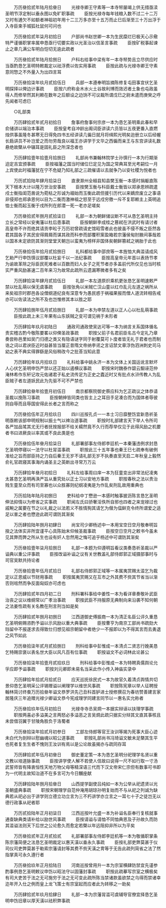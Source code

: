<!-- { "loadSidebar": true } -->
　　万历叄拾贰年陆月拾叄日 
　　光禄寺卿王守素等一本寺帑屡竭上供无措亟渎圣明节浮定制以垂永图以免旷职事疏 
　　臣按光禄寺每年钱粮入数不过二十二万又时有逋欠不如额者神祖初年用十二三万多亦至十五万而止巳后渐至三十万出浮于入寺臣束手城狐社鼠何可问也 

　　万历叄拾贰年柒月初拾日 
　　户部尚书赵世卿一本为生民糜烂巳极天心示儆特严谨循职掌率属申恳亟行切要实政以光圣治以信圣言事疏 
　　臣按矿税事起谏止之章几满公车明白恺切无逾此疏者 

　　万历叄拾贰年陆月拾捌日 
　　户科右给事中梁有年一本寺帑势且立尽供应时当亟酌恳乞圣明特敕裁定以祛浮费以佐实用事疏 
　　臣按此疏与光禄寺卿王守素意同惣之不外量入为出四言耳 

　　万历叄拾柒年玖月贰拾伍日 
　　兵部一本遵奉明旨摘陈修复屯田事宜伏乞圣明探择以俾边计事疏 
　　臣按六府称金木水火土谷故利博而效迟者土象也屯政虽得人而修举然其利赖在数年之后额设之边饷不可议裁所谓戊巳之尉未遣而庚癸之呼先闻者可虑巳 

　　○礼部类 

　　万历肆拾贰年贰月初拾日 
　　詹事府詹事何宗彦一本为恳乞圣明乘此春和早俞储讲以端治本事疏 
　　臣按皇考自冲龄出阁词臣讲读六员皆以五夜更番入直燃烛供事虽隆冬甚寒无日得免四书五经讲读几徧日就月将缉熙光明矣迨册立以后经幄长扃讲员不补岂爱之而勿劳哉良以福王亦讲学于文华之西徧而亲王与东宫讲读礼数悬绝故槩从中辍耳是固礼臣之所深念者也 

　　万历肆拾壹年拾壹月拾捌日 
　　礼部尚书兼翰林院学士孙慎行一本为行期渐迫定吉宜颁事疏 
　　臣按福藩之国当时储位巳定见为国之常典耳至光考嗣位一月上宾使此时福藩犹在宁不危疑乃知礼部之三疏催请以去就争乃以安社稷为悦者也 

　　万历贰拾陆年肆月拾柒日 
　　直隶滁州全椒县知县樊玉衡一本感时捐躯直陈天下根本大计以隆万世治安事疏 
　　臣按樊玉衡与科臣戴士衡皆以郑承恩辨疏遣戍士衡指闺范啚说为菀枯之形诚为祻始而玉衡此疏但援引历代以来嫡庶废立之事语非侵郑也郑承恩何以目为二衡而激神祖之怒至于远戍穷徼一斥不复耶赖主上英明追恤士衡而起玉衡于戌所列在郎潜一死一老亦足嗟矣 

　　万历叄拾贰年捌月贰拾柒日 
　　礼部一本为朝鲜储议断不可从恳乞圣明主持立长之常经以安夷藩以杜后患事疏 
　　臣按朝鲜李成桂之篡弒在洪武时有请讨者高皇帝不许而绝其请贡李昖于万历初曾疏请史馆昭雪者此也彼虽不侵不叛之臣然各君其国各子其民安得屑屑而谋其政而科参而部覆积案盈箱若宗藩侯甸肘腋间事哉若以国本未定欲防其渐则堂堂天朝岂以蛮夷为榜样非国体矣朝鲜篡弒之祸胎于此也 

　　万历叄拾伍年拾月贰拾捌日 
　　礼科都给事中邵庶等一本旌恤大典滥请成风乞勑严行申饬慎议部覆以杜妄千以一法纪事疏 
　　臣按高皇帝元年首以表扬节孝为谕故革除之际臣民死难者以百数而妇人女子之死节者亦多盖前代所仅见也当时核实严重风励甚速二百年来习为故常此疏所云遗漏寒微者多有之矣 

　　万历肆拾柒年肆月贰拾伍日 
　　礼部一本左道原炽乘机更张恳乞圣明速敕严禁以杜乱萌以保无虞事疏 
　　臣按张角以米贼亡汉山童以红巾乱元左道之祸所从来矣祖宗时郡邑各设僧纲道纪良有深意专为愚民惑于祸福果报而僧人道流转相告戒亦可以佐读法之所不及也岂惟修其本以胜之耶 

　　万历肆拾捌年伍月贰拾捌日 
　　礼部一本为申禁左道以正人心以杜乱萌事疏 
　　臣按此疏上未三年果有山东妖贼之变可谓见祸于未形者 

　　万历肆拾年玖月初陆日 
　　通政司通政使吴达可等一本为纳言关系国体循名责实稽古酌今敬陈要畧以仰俾圣政事疏 
　　职按父前子名君前臣名古今定礼乃章奏尝称邑里如吴门归德之类又有隐语谜字同于射覆莫可卜度者皆无礼于君者也而制诰之词以君谀臣近时益甚皆当厘正昔隋文帝纳李谔之言诏禁文章浮伪泗洲刺史司马幼之表不典实得罪繇是风俗稍改今之批荅当知此意 

　　万历肆拾年玖月拾玖日 
　　礼科给事中姚永济一本为文体上关国运讹言默坏人心伏乞圣明申饬严禁以还正始以遏横议事疏 
　　职按宋时魏泰作碧云騢诬范仲淹林希作东轩记攻元佑诸君子私史流传足为正史之蠹近时又有批点水浒传教人为乱臣贼子者左道妖民此为先驱不可不严禁也 

　　万历肆拾叄年拾壹月初伍日 
　　南京都察院御史蔡应科为乞正疏议之体恭请圣裁以挽陈习事疏 
　　臣按朝绅皆同类也皆主上之耳目手足凑合而为国体者辱彼则自辱而且辱国安得此长者之言而称之 

　　万历叄拾伍年正月拾玖日 
　　四川巡按孔贞一一本士习日靡整饬宜新恳祈圣明亟敕该部申明规制以振士气以禆治道事疏 
　　职按时礼部建言天下举人令所司各严加品骘其尤无行者抚按报部不给关繻然竟不久行而荐举仅见于此得风励之机要者书曰进厥良以率其或不良此类是也 

　　万历叄拾伍年叄月拾柒日 
　　礼部署部事左侍郎李廷机一本秦藩违例求封恳乞圣明停寝以一法守以杜冐滥事疏 
　　职按此三十五年事也秦王巳七疏奉有破例准给之旨而部臣持之力自后秦王无岁不请礼部无岁不执奏直至天启二年秋皇上毅然俞礼官疏寝其事海内诵圣主之英断出寻常万万云 

　　万历肆拾年叄月初拾日 
　　礼科左给事周曰庠一本为狂童变出非常法纪凌夷太甚恳乞圣明再涣严旨从重究处以正士习以安地方事疏 
　　职按春秋之法以贵治贱生童至众而有司至寡也以众胜寡则纪纲凌夷是为作乱矣刑乱故用重典也 

　　万历拾陆年陆月初捌日 
　　吏科给中丁懋逊一本感时触事披沥陈言恳乞圣明伸法抑情以为修省之实事疏 
　　职闻左氏曰骄奢淫佚所自邪也四者之来宠禄过也戚畹之属要在节之以礼裁之以法若义不胜情狥其请乞为僣为偪鲜克令终所谓爱之适足以害之者也懋逊此疏可谓防其渐矣 

　　万历肆拾陆年捌月初肆日 
　　尚宝司少卿杨述中一本用宝空日空月敬奉明旨揆之法体实非所宜谨平心具陈始末仰候圣裁事疏 
　　臣按空日空月之敕书今虽未见其弊而弊之所从生也设有奸人忽然用之悔可追乎杨述中可谓防其渐矣 

　　万历叄拾壹年柒月拾捌日 
　　礼部一本题为仰遵明旨看议类奏恳祈圣裁以严谥典以重公评事疏 
　　臣按改谥补谥之议有关世教盖礼部侍郎郭正域摄部事时与司官吴默共持论者 

　　万历叄拾壹年伍月贰拾日 
　　礼部右侍郎郭正域等一本属夷赏赐太滥乞为裁定以正恩威以节财用事疏 
　　职按属夷赏赐又在互市之外其费不赀其节省当以渐否则唁然而争反面匈奴亦可虑也 

　　万历肆拾贰年四月初二日 
　　刑科署科事给中姜性一本为看详章奏敬补武臣治丧之议以维纲常以广孝治事疏 
　　职按武臣不持服原无典制向来沿袭不知何朝之法姜性疏有关名教在刑言刑当如是矣 

　　万历肆拾贰年捌月初捌日 
　　江西道御史傅振商一本为清正名臣公评久重恳乞圣明俯赐咨酌予谥以示风励以重大典事疏 
　　臣按曹亨为南京工部尚书疏劾大珰留中不报遂求去得致仕归想见祖宗朝留中者绝少一不报即以为不得其言而去勇退之风节如此 

　　万历叄拾柒年贰月贰拾捌日 
　　刑科给事中彭惟成一本清贞二贤志行娩美恳乞特赐崇褒以表名世大臣以风凡百有位事疏 
　　职按谥文不必词林此论甚公 

　　万历叄拾柒年拾壹月贰拾玖日 
　　刑科给事中彭惟成一本为特聘真儒舆论允孚应即予谥事疏 
　　职按刘元卿即未易名当采此作小传入神庙实录中 

　　万历肆拾年拾贰月拾贰日 
　　应天巡抚徐民式一本为故官久着清贞舆情共切景仰恳乞圣明采公评锡赠谥以阐理学以维世风事疏 
　　职按陈宪章以举人征聘授翰林简讨终飬万历拾叄年谥文恭罗洪先己丑科首胪进士授修撰召为春坊赞善建言家居隆庆三年追赠光禄少卿谥文恭今宪成理学同建言同节以一惠名实允称者 

　　万历叄拾玖年伍月初拾日 
　　光禄寺寺丞吴烱一本据实辩诬以扶理学事疏 
　　职按两喜必多溢美之言两怒必多溢恶之言吴烱此疏只据实分辩其文直其事核且未尝借羽翼于甘陵角胜负于洛蜀者 

　　万历叄拾柒年拾贰月初参日 
　　工部左侍郎等官王汝训等揭为死事大臣心迹未白代为剖辩以慰幽魂以昭公道事疏 
　　职按礼部尚书冯琦谥文敏未足槩其生平也死者复生生者不愧则王汝训有焉以是公论故虽揭亦与疏同存耳 

　　万历肆拾贰年伍月初叄日 
　　御史董定策一本为恳乞圣明分祀理学名贤以重文教以培道脉事疏 
　　臣按讲学使人解不若使人信故曰说得一尺不如行取一寸汤武誓师皆有降衷恒性天地万物父母等精深语三代而下汉文帝宋仁宗但有数事可书即为一代明主故知治道不在多言可为今日黼座献 

　　万历肆拾陆年捌月拾叄日 
　　山西提学副使吕纯如一本为公举从祀遗贤以光圣朝盛典事疏 
　　职按宋朝理学自范仲淹用胡琼孙明复始而不与从祀之列诚为缺典若从祀必出于讲学则立德立功立言为三不朽讲学亦立言之一耳七十子之徒岂无以德行政事从祀者耶 

　　万历贰拾陆年正月初柒日 
　　江西巡按叶允盛一本为补谥名臣奉行复核就事通查缺典类请补给以励世风事疏 
　　臣按请谥与请恤不同恤典恩及子孙故久而防其滥谥法则天下后世之公论愈久而愈定若槩以年远阻抑非所以为平矣 

　　万历叄拾贰年正月贰拾贰 
　　礼部署部事左侍郎李廷机等一本为敬循职掌条陈宗藩简便之法恳乞圣明裁定以惠天潢以垂永久事疏 
　　臣按礼部吏弊莫甚于仪司仪司吏弊莫甚于勒索宗藩请封等其费不赀天潢之冑等于无告此疏列简省之法了然指掌真可永久遵行者 

　　万历叄拾玖年正月拾陆日 
　　河南巡按曾用升一本为宗室横肆防禁宜先谨参酌事例恳乞圣明敕议申饬以昭法守以固藩封事疏 
　　职按此疏摹写宗室之横极矣有司大吏苦于法之无可施穷于法之无可变此疏所陈当禁诸款虽欲禁之乌得而禁诸幸迩年开入仕之例而皇上龙飞策士有宗室起而应者此为转移之一助矣 

　　万历肆拾贰年玖月拾肆日 
　　礼部一本为宗藩冐滥可虞辅导官僚宜择恳乞圣明申饬旧章以厚天潢以祛积弊事疏 
